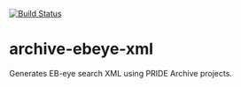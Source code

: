 [![Build Status](https://travis-ci.org/PRIDE-Archive/archive-ebeye-xml.svg)](https://travis-ci.org/PRIDE-Archive/archive-ebeye-xml)
# archive-ebeye-xml
Generates EB-eye search XML using PRIDE Archive projects.


